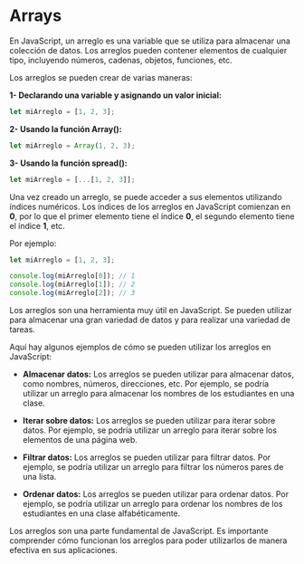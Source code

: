 # Arrays

En JavaScript, un arreglo es una variable que se utiliza para almacenar una colección de datos. Los arreglos pueden contener elementos de cualquier tipo, incluyendo números, cadenas, objetos, funciones, etc.

Los arreglos se pueden crear de varias maneras:

**1- Declarando una variable y asignando un valor inicial:**

```javascript
let miArreglo = [1, 2, 3];
```

**2- Usando la función Array():**

```javascript
let miArreglo = Array(1, 2, 3);
```

**3- Usando la función spread():**

```javascript
let miArreglo = [...[1, 2, 3]];
```

Una vez creado un arreglo, se puede acceder a sus elementos utilizando índices numéricos. Los índices de los arreglos en JavaScript comienzan en **0**, por lo que el primer elemento tiene el índice **0**, el segundo elemento tiene el índice **1**, etc.

Por ejemplo:

```javascript
let miArreglo = [1, 2, 3];

console.log(miArreglo[0]); // 1
console.log(miArreglo[1]); // 2
console.log(miArreglo[2]); // 3
```


Los arreglos son una herramienta muy útil en JavaScript. Se pueden utilizar para almacenar una gran variedad de datos y para realizar una variedad de tareas.

Aquí hay algunos ejemplos de cómo se pueden utilizar los arreglos en JavaScript:

- **Almacenar datos:** Los arreglos se pueden utilizar para almacenar datos, como nombres, números, direcciones, etc. Por ejemplo, se podría utilizar un arreglo para almacenar los nombres de los estudiantes en una clase.

- **Iterar sobre datos:** Los arreglos se pueden utilizar para iterar sobre datos. Por ejemplo, se podría utilizar un arreglo para iterar sobre los elementos de una página web.

- **Filtrar datos:** Los arreglos se pueden utilizar para filtrar datos. Por ejemplo, se podría utilizar un arreglo para filtrar los números pares de una lista.

- **Ordenar datos:** Los arreglos se pueden utilizar para ordenar datos. Por ejemplo, se podría utilizar un arreglo para ordenar los nombres de los estudiantes en una clase alfabéticamente.


Los arreglos son una parte fundamental de JavaScript. Es importante comprender cómo funcionan los arreglos para poder utilizarlos de manera efectiva en sus aplicaciones.

